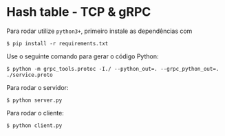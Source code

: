 # Hash table - TCP & gRPC #

Para rodar utilize `python3+`, primeiro instale as dependências com

    $ pip install -r requirements.txt

Use o seguinte comando para gerar o código Python:

    $ python -m grpc_tools.protoc -I./ --python_out=. --grpc_python_out=. ./service.proto
    
Para rodar o servidor:

    $ python server.py

Para rodar o cliente:

    $ python client.py
